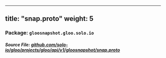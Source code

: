 
---
title: "snap.proto"
weight: 5
---

<!-- Code generated by solo-kit. DO NOT EDIT. -->


### Package: `gloosnapshot.gloo.solo.io`

##### Source File: [github.com/solo-io/gloo/projects/gloo/api/v1/gloosnapshot/snap.proto](https://github.com/solo-io/gloo/blob/master/projects/gloo/api/v1/gloosnapshot/snap.proto)






<!-- Start of HubSpot Embed Code -->
<script type="text/javascript" id="hs-script-loader" async defer src="//js.hs-scripts.com/5130874.js"></script>
<!-- End of HubSpot Embed Code -->
